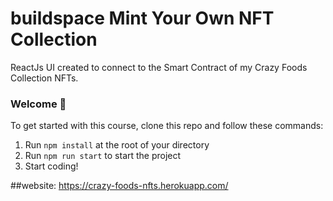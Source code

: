 # buildspace Mint Your Own NFT Collection

ReactJs UI created to connect to the Smart Contract of my Crazy Foods Collection NFTs.

### **Welcome 👋**
To get started with this course, clone this repo and follow these commands:

1. Run `npm install` at the root of your directory
2. Run `npm run start` to start the project
3. Start coding!


##website: https://crazy-foods-nfts.herokuapp.com/
